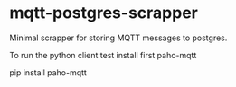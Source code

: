 # mqtt-postgres-scrapper
Minimal scrapper for storing MQTT messages to postgres.


To run the python client test install first paho-mqtt

pip install paho-mqtt